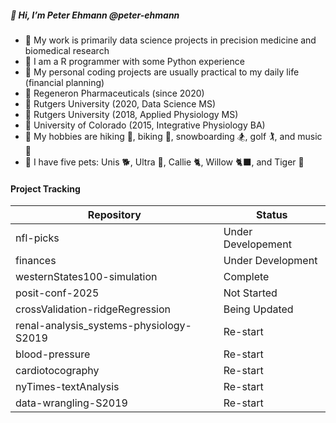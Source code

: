 ##### 👋 Hi, I’m Peter Ehmann @peter-ehmann

- 👀  My work is primarily data science projects in precision medicine and biomedical research
- 🌱  I am a R programmer with some Python experience
- 🧠  My personal coding projects are usually practical to my daily life (financial planning)
- 🏢  Regeneron Pharmaceuticals (since 2020)
- 🍎  Rutgers University (2020, Data Science MS)
- 🍎  Rutgers University (2018, Applied Physiology MS)
- 🍏  University of Colorado (2015, Integrative Physiology BA)
- 🌟  My hobbies are hiking 🥾, biking 🚴, snowboarding 🏂, golf 🏌️, and music 🎸
- 🐶  I have five pets: Unis 🐕, Ultra 🦮, Callie 🐈, Willow 🐈‍⬛, and Tiger 🦎

#### Project Tracking

| Repository                              | Status             |
|-----------------------------------------|--------------------|
| nfl-picks                               | Under Developement |
| finances                                | Under Development  |
| westernStates100-simulation             | Complete           |
| posit-conf-2025                         | Not Started        |
| crossValidation-ridgeRegression         | Being Updated      |
| renal-analysis_systems-physiology-S2019 | Re-start           |
| blood-pressure                          | Re-start           |
| cardiotocography                        | Re-start           |
| nyTimes-textAnalysis                    | Re-start           |
| data-wrangling-S2019                    | Re-start           |
